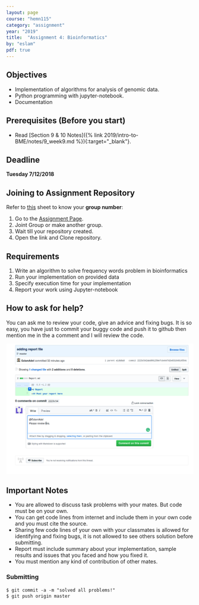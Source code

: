 ```yaml
---
layout: page
course: "hemn115"
category: "assignment"
year: "2019"
title:  "Assignment 4: Bioinformatics"
by: "eslam"
pdf: true
---
```



## Objectives

* Implementation of algorithms for analysis of genomic data.
* Python programming with jupyter-notebook.
* Documentation

## Prerequisites (Before you start)

* Read [Section 9 & 10 Notes]({% link 2019/intro-to-BME/notes/9_week9.md %}){:target="_blank"}.

## Deadline

**Tuesday 7/12/2018** 

## Joining to Assignment Repository

Refer to [this](https://docs.google.com/spreadsheets/d/1hdmFvHQYQybJCUS_TFgDmyFzorwZQOkQE6eTCSQDuew/edit?usp=sharing) sheet to know your **group number**: 

1. Go to the [Assignment Page](https://classroom.github.com/g/nXH9UhFP).
2. Joint Group or make another group.
3. Wait till your repository created.
4. Open the link and Clone repository.


## Requirements

1. Write an algorithm to solve frequency words problem in bioinformatics
2. Run your implementation on provided data
3. Specify execution time for your implementation
4. Report your work using Jupyter-notebook


## How to ask for help?

You can ask me to review your code, give an advice and fixing bugs. It is so easy, you have just to commit your buggy code and push it to github then mention me in the a comment and I will review the code.

![](../images/assig3-2.png)

## Important Notes 

* You are allowed to discuss task problems with your mates. But code must be on your own.
* You can get code lines from internet and include them in your own code and you must cite the source.
* Sharing few code lines of your own with your classmates is allowed for identifying and fixing bugs, it is not allowed to see others solution before submitting.
* Report must include summary about your implementation, sample results and issues that you faced and how you fixed it.
* You must mention any kind of contribution of other mates.

### Submitting

```terminal
$ git commit -a -m "solved all problems!"
$ git push origin master
```
